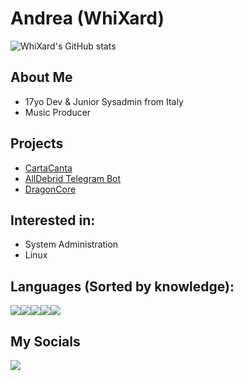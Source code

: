 # Andrea (WhiXard)
![WhiXard's GitHub stats](https://github-readme-stats.vercel.app/api?username=Bildcraft1&show_icons=true&theme=merko)
<br>

## About Me
- 17yo Dev & Junior Sysadmin from Italy
- Music Producer

## Projects
- [CartaCanta](https://github.com/Carta-Canta/Website)
- [AllDebrid Telegram Bot](https://github.com/Bildcraft1/alldebridBot)
- [DragonCore](https://github.com/Bildcraft1/DragonCore)

## Interested in:
- System Administration
- Linux

## Languages (Sorted by knowledge):
<img src="https://img.shields.io/badge/Python-FFD43B?style=for-the-badge&logo=python&logoColor=blue"><img src="https://img.shields.io/badge/Kotlin-841ca8?style=for-the-badge&logo=kotlin&logoColor=white"><img src="https://img.shields.io/badge/C%23-239120?style=for-the-badge&logo=c-sharp&logoColor=white"><img src="https://img.shields.io/badge/Java-ff3442?style=for-the-badge&logo=openjdk&logoColor=white"><img src="https://img.shields.io/badge/Rust-FF5733?style=for-the-badge&logo=rust&logoColor=black">


## My Socials
[![](https://img.shields.io/badge/-Telegram-informational?style=for-the-badge&logo=telegram&logoColor=white&color=0088cc)](https://t.me/WhiXard)
